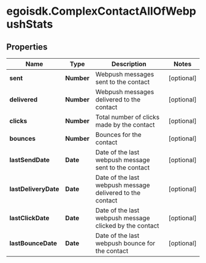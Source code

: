 # egoisdk.ComplexContactAllOfWebpushStats

## Properties

Name | Type | Description | Notes
------------ | ------------- | ------------- | -------------
**sent** | **Number** | Webpush messages sent to the contact | [optional] 
**delivered** | **Number** | Webpush messages delivered to the contact | [optional] 
**clicks** | **Number** | Total number of clicks made by the contact | [optional] 
**bounces** | **Number** | Bounces for the contact | [optional] 
**lastSendDate** | **Date** | Date of the last webpush message sent to the contact | [optional] 
**lastDeliveryDate** | **Date** | Date of the last webpush message delivered to the contact | [optional] 
**lastClickDate** | **Date** | Date of the last webpush message clicked by the contact | [optional] 
**lastBounceDate** | **Date** | Date of the last webpush bounce for the contact | [optional] 


